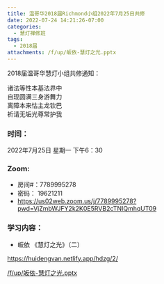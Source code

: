```yaml
---
title: 温哥华2018届Richmond小组2022年7月25日共修
date: 2022-07-24 14:21:26-07:00
categories:
  - 慧灯禅修班
tags:
  - 2018届
attachments: /f/up/皈依-慧灯之光.pptx
---
```

2018届温哥华慧灯小组共修通知：

诸法等性本基法界中\
自现圆满三身游舞力\
离障本来怙主龙钦巴\
祈请无垢光尊常护我

### 时间：

2022年7月25日 星期一 下午6：30

### Zoom:

* 房间#：7789995278
* 密码： 19621211
* <https://us02web.zoom.us/j/7789995278?pwd=VjZmbWJFY2k2K0E5RVB2cTNIQmhqUT09>

### 学习内容：

* 皈依 《慧灯之光》（二）

<https://huidengvan.netlify.app/hdzg/2/>

[/f/up/皈依-慧灯之光.pptx](https://s3.ca-central-1.wasabisys.com/hddata/f.huidengchanxiu.net/hdv/f/up/皈依-慧灯之光.pptx)